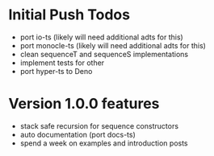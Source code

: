 # Initial Push Todos

- port io-ts (likely will need additional adts for this)
- port monocle-ts (likely will need additional adts for this)
- clean sequenceT and sequenceS implementations
- implement tests for other 
- port hyper-ts to Deno

# Version 1.0.0 features

- stack safe recursion for sequence constructors
- auto documentation (port docs-ts)
- spend a week on examples and introduction posts

